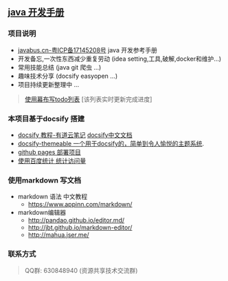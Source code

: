 ## [java 开发手册](https://javastar920905.github.io/mdbook)

### 项目说明
* [javabus.cn-粤ICP备17145208号](https://javabus.cn) java 开发参考手册
* 开发备忘,一次性东西减少重复劳动 (idea setting,工具,破解,docker和维护...)
* 常用技能总结 (java git 爬虫 ...)
* 趣味技术分享 (docsify easyopen ...)
* 项目持续更新整理中 ...
> [使用幕布写todo列表](https://mubu.com/doc/1gncEoM4Xo) [该列表实时更新完成进度]

### 本项目基于docsify 搭建
* [docsify 教程-有道云笔记](http://note.youdao.com/noteshare?id=b0ca41d567d3fb5eed648125119b3ad1&sub=DFBFB1BBA9A342FEB3F37F5D3FCCF185)  [docsify中文文档](https://docsify.js.org/#/zh-cn/quickstart)
* [docsify-themeable 一个用于docsify的，简单到令人愉悦的主题系统](https://jhildenbiddle.github.io/docsify-themeable).
* [github pages 部署项目](https://docsify.js.org/#/zh-cn/deploy?id=%E9%83%A8%E7%BD%B2)
* [使用百度统计 统计访问量](https://tongji.baidu.com/web/24646268/overview/index?siteId=11315684)

### 使用markdown 写文档
* markdown 语法 中文教程
   * https://www.appinn.com/markdown/
* markdown编辑器
   * http://pandao.github.io/editor.md/  
   * http://jbt.github.io/markdown-editor/
   * http://mahua.jser.me/

### 联系方式
> QQ群: 630848940 (资源共享技术交流群)